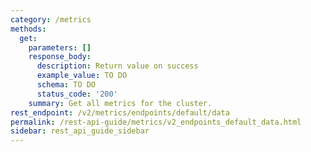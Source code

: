 ```yaml
---
category: /metrics
methods:
  get:
    parameters: []
    response_body:
      description: Return value on success
      example_value: TO DO
      schema: TO DO
      status_code: '200'
    summary: Get all metrics for the cluster.
rest_endpoint: /v2/metrics/endpoints/default/data
permalink: /rest-api-guide/metrics/v2_endpoints_default_data.html
sidebar: rest_api_guide_sidebar
---
```

